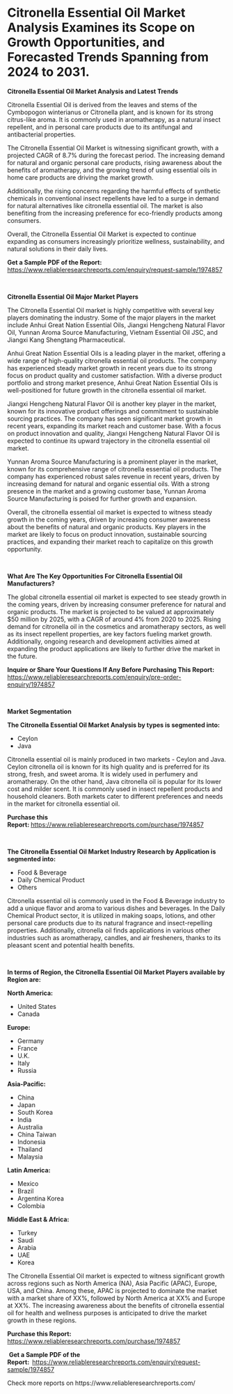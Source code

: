 <p><h1>Citronella Essential Oil Market Analysis Examines its Scope on Growth Opportunities, and Forecasted Trends Spanning from 2024 to 2031.</h1></p><p><strong>Citronella Essential Oil Market Analysis and Latest Trends</strong></p>
<p><p>Citronella Essential Oil is derived from the leaves and stems of the Cymbopogon winterianus or Citronella plant, and is known for its strong citrus-like aroma. It is commonly used in aromatherapy, as a natural insect repellent, and in personal care products due to its antifungal and antibacterial properties.</p><p>The Citronella Essential Oil Market is witnessing significant growth, with a projected CAGR of 8.7% during the forecast period. The increasing demand for natural and organic personal care products, rising awareness about the benefits of aromatherapy, and the growing trend of using essential oils in home care products are driving the market growth.</p><p>Additionally, the rising concerns regarding the harmful effects of synthetic chemicals in conventional insect repellents have led to a surge in demand for natural alternatives like citronella essential oil. The market is also benefiting from the increasing preference for eco-friendly products among consumers.</p><p>Overall, the Citronella Essential Oil Market is expected to continue expanding as consumers increasingly prioritize wellness, sustainability, and natural solutions in their daily lives.</p></p>
<p><strong>Get a Sample PDF of the Report:&nbsp;</strong> <a href="https://www.reliableresearchreports.com/enquiry/request-sample/1974857">https://www.reliableresearchreports.com/enquiry/request-sample/1974857</a></p>
<p>&nbsp;</p>
<p><strong>Citronella Essential Oil Major Market Players</strong></p>
<p><p>The Citronella Essential Oil market is highly competitive with several key players dominating the industry. Some of the major players in the market include Anhui Great Nation Essential Oils, Jiangxi Hengcheng Natural Flavor Oil, Yunnan Aroma Source Manufacturing, Vietnam Essential Oil JSC, and Jiangxi Kang Shengtang Pharmaceutical.</p><p>Anhui Great Nation Essential Oils is a leading player in the market, offering a wide range of high-quality citronella essential oil products. The company has experienced steady market growth in recent years due to its strong focus on product quality and customer satisfaction. With a diverse product portfolio and strong market presence, Anhui Great Nation Essential Oils is well-positioned for future growth in the citronella essential oil market.</p><p>Jiangxi Hengcheng Natural Flavor Oil is another key player in the market, known for its innovative product offerings and commitment to sustainable sourcing practices. The company has seen significant market growth in recent years, expanding its market reach and customer base. With a focus on product innovation and quality, Jiangxi Hengcheng Natural Flavor Oil is expected to continue its upward trajectory in the citronella essential oil market.</p><p>Yunnan Aroma Source Manufacturing is a prominent player in the market, known for its comprehensive range of citronella essential oil products. The company has experienced robust sales revenue in recent years, driven by increasing demand for natural and organic essential oils. With a strong presence in the market and a growing customer base, Yunnan Aroma Source Manufacturing is poised for further growth and expansion.</p><p>Overall, the citronella essential oil market is expected to witness steady growth in the coming years, driven by increasing consumer awareness about the benefits of natural and organic products. Key players in the market are likely to focus on product innovation, sustainable sourcing practices, and expanding their market reach to capitalize on this growth opportunity.</p></p>
<p>&nbsp;</p>
<p><strong>What Are The Key Opportunities For Citronella Essential Oil Manufacturers?</strong></p>
<p><p>The global citronella essential oil market is expected to see steady growth in the coming years, driven by increasing consumer preference for natural and organic products. The market is projected to be valued at approximately $50 million by 2025, with a CAGR of around 4% from 2020 to 2025. Rising demand for citronella oil in the cosmetics and aromatherapy sectors, as well as its insect repellent properties, are key factors fueling market growth. Additionally, ongoing research and development activities aimed at expanding the product applications are likely to further drive the market in the future.</p></p>
<p><strong>Inquire or Share Your Questions If Any Before Purchasing This Report:</strong> <a href="https://www.reliableresearchreports.com/enquiry/pre-order-enquiry/1974857">https://www.reliableresearchreports.com/enquiry/pre-order-enquiry/1974857</a></p>
<p>&nbsp;</p>
<p><strong>Market Segmentation</strong></p>
<p><strong>The Citronella Essential Oil Market Analysis by types is segmented into:</strong></p>
<p><ul><li>Ceylon</li><li>Java</li></ul></p>
<p><p>Citronella essential oil is mainly produced in two markets - Ceylon and Java. Ceylon citronella oil is known for its high quality and is preferred for its strong, fresh, and sweet aroma. It is widely used in perfumery and aromatherapy. On the other hand, Java citronella oil is popular for its lower cost and milder scent. It is commonly used in insect repellent products and household cleaners. Both markets cater to different preferences and needs in the market for citronella essential oil.</p></p>
<p><strong>Purchase this Report:&nbsp;</strong><a href="https://www.reliableresearchreports.com/purchase/1974857">https://www.reliableresearchreports.com/purchase/1974857</a></p>
<p>&nbsp;</p>
<p><strong>The Citronella Essential Oil Market Industry Research by Application is segmented into:</strong></p>
<p><ul><li>Food & Beverage</li><li>Daily Chemical Product</li><li>Others</li></ul></p>
<p><p>Citronella essential oil is commonly used in the Food & Beverage industry to add a unique flavor and aroma to various dishes and beverages. In the Daily Chemical Product sector, it is utilized in making soaps, lotions, and other personal care products due to its natural fragrance and insect-repelling properties. Additionally, citronella oil finds applications in various other industries such as aromatherapy, candles, and air fresheners, thanks to its pleasant scent and potential health benefits.</p></p>
<p>&nbsp;</p>
<p><strong>In terms of Region, the Citronella Essential Oil Market Players available by Region are:</strong></p>
<p>
    <p> <strong> North America: </strong>
        <ul>
            <li>United States</li>
            <li>Canada</li>
        </ul>
        </p> 
    <p> <strong> Europe: </strong>
        <ul>
            <li>Germany</li>
            <li>France</li>
            <li>U.K.</li>
            <li>Italy</li>
            <li>Russia</li>
        </ul>
        </p> 
    <p> <strong> Asia-Pacific: </strong>
        <ul>
            <li>China</li>
            <li>Japan</li>
            <li>South Korea</li>
            <li>India</li>
            <li>Australia</li>
            <li>China Taiwan</li>
            <li>Indonesia</li>
            <li>Thailand</li>
            <li>Malaysia</li>
        </ul>
        </p> 
    <p> <strong> Latin America: </strong>
        <ul>
            <li>Mexico</li>
            <li>Brazil</li>
            <li>Argentina Korea</li>
            <li>Colombia</li>
        </ul>
        </p> 
    <p> <strong> Middle East & Africa: </strong>
        <ul>
            <li>Turkey</li>
            <li>Saudi</li>
            <li>Arabia</li>
            <li>UAE</li>
            <li>Korea</li>
        </ul>
    </p>
    </p>
<p><p>The Citronella Essential Oil market is expected to witness significant growth across regions such as North America (NA), Asia Pacific (APAC), Europe, USA, and China. Among these, APAC is projected to dominate the market with a market share of XX%, followed by North America at XX% and Europe at XX%. The increasing awareness about the benefits of citronella essential oil for health and wellness purposes is anticipated to drive the market growth in these regions.</p></p>
<p><strong>Purchase this Report: </strong><a href="https://www.reliableresearchreports.com/purchase/1974857">https://www.reliableresearchreports.com/purchase/1974857</a></p>
<p>&nbsp;<strong>Get a Sample PDF of the Report:&nbsp;&nbsp;</strong><a href="https://www.reliableresearchreports.com/enquiry/request-sample/1974857">https://www.reliableresearchreports.com/enquiry/request-sample/1974857</a></p>
<p><strong></strong></p>
<p>Check more reports on https://www.reliableresearchreports.com/</p>